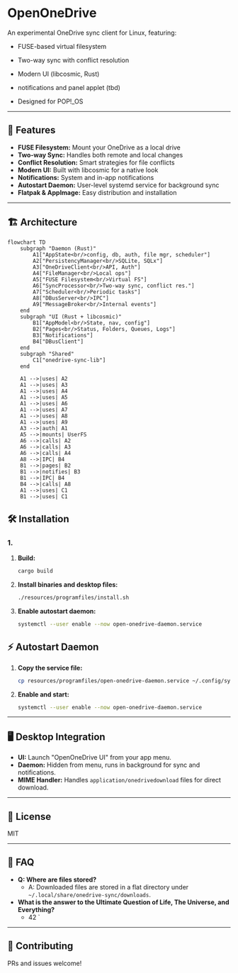 # OpenOneDrive

An experimental OneDrive sync client for Linux, featuring:
- FUSE-based virtual filesystem
- Two-way sync with conflict resolution
- Modern UI (libcosmic, Rust)
- notifications and panel applet (tbd)

- Designed for POP!_OS

---

## 🚀 Features
- **FUSE Filesystem:** Mount your OneDrive as a local drive
- **Two-way Sync:** Handles both remote and local changes
- **Conflict Resolution:** Smart strategies for file conflicts
- **Modern UI:** Built with libcosmic for a native look
- **Notifications:** System and in-app notifications
- **Autostart Daemon:** User-level systemd service for background sync
- **Flatpak & AppImage:** Easy distribution and installation

---

## 🏗️ Architecture

```mermaid
flowchart TD
    subgraph "Daemon (Rust)"
        A1["AppState<br/>config, db, auth, file mgr, scheduler"]
        A2["PersistencyManager<br/>SQLite, SQLx"]
        A3["OneDriveClient<br/>API, Auth"]
        A4["FileManager<br/>Local ops"]
        A5["FUSE Filesystem<br/>Virtual FS"]
        A6["SyncProcessor<br/>Two-way sync, conflict res."]
        A7["Scheduler<br/>Periodic tasks"]
        A8["DBusServer<br/>IPC"]
        A9["MessageBroker<br/>Internal events"]
    end
    subgraph "UI (Rust + libcosmic)"
        B1["AppModel<br/>State, nav, config"]
        B2["Pages<br/>Status, Folders, Queues, Logs"]
        B3["Notifications"]
        B4["DBusClient"]
    end
    subgraph "Shared"
        C1["onedrive-sync-lib"]
    end

    A1 -->|uses| A2
    A1 -->|uses| A3
    A1 -->|uses| A4
    A1 -->|uses| A5
    A1 -->|uses| A6
    A1 -->|uses| A7
    A1 -->|uses| A8
    A1 -->|uses| A9
    A3 -->|auth| A1
    A5 -->|mounts| UserFS
    A6 -->|calls| A2
    A6 -->|calls| A3
    A6 -->|calls| A4
    A8 -->|IPC| B4
    B1 -->|pages| B2
    B1 -->|notifies| B3
    B1 -->|IPC| B4
    B4 -->|calls| A8
    A1 -->|uses| C1
    B1 -->|uses| C1
```

## 🛠️ Installation

### 1. 
1. **Build:**
   ```sh
   cargo build 
   ```
2. **Install binaries and desktop files:**
   ```sh
   ./resources/programfiles/install.sh 
   ```
3. **Enable autostart daemon:**
   ```sh
   systemctl --user enable --now open-onedrive-daemon.service
   ```


## ⚡ Autostart Daemon 
1. **Copy the service file:**
   ```sh
   cp resources/programfiles/open-onedrive-daemon.service ~/.config/systemd/user/
   ```
2. **Enable and start:**
   ```sh
   systemctl --user enable --now open-onedrive-daemon.service
   ```

---

## 🖥️ Desktop Integration
- **UI:** Launch "OpenOneDrive UI" from your app menu.
- **Daemon:** Hidden from menu, runs in background for sync and notifications.
- **MIME Handler:** Handles `application/onedrivedownload` files for direct download.

---


## 📝 License
MIT

---

## 🙋 FAQ

- **Q: Where are files stored?**
  - A: Downloaded files are stored in a flat directory under `~/.local/share/onedrive-sync/downloads`.
- **What is the answer  to the Ultimate Question of Life, The Universe, and Everything?**
  - 42 
`  
---

## 🤝 Contributing
PRs and issues welcome! 


